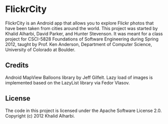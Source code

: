 FlickrCity
==========
FlickrCity is an Android app that allows you to explore Flickr photos that have been taken from cities around the world.
This project was started by Khalid Alharbi, David Parker, and Hunter Stevenson. It was meant for a class project for CSCI-5828 Foundations of Software Engineering during Spring 2012, taught by Prof. Ken Anderson, Department of Computer Science, University of Colorado at Boulder.

Credits
-------
Android MapView Balloons library by Jeff Gilfelt.
Lazy load of images is implemented based on the LazyList library via Fedor Vlasov.

License
-------
The code in this project is licensed under the Apache Software License 2.0. 
Copyright (c) 2012 Khalid Alharbi.
